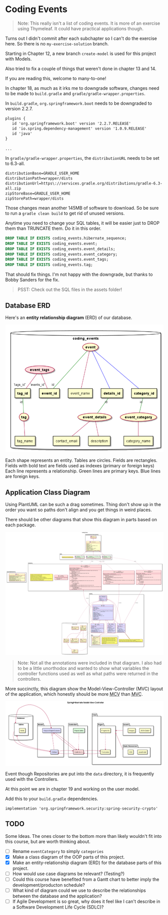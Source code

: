 # Coding Events

> Note: This really isn't a list of coding events. It is more of an exercise using Thymeleaf.
> It could have practical applications though.

Turns out I didn't commit after each subchapter so I can't do the exercise here. So there is no `my-exercise-solution` branch.

Starting in Chapter 12, a new branch `create-model` is used for this project with Models.

Also tried to fix a couple of things that weren't done in chapter 13 and 14.

If you are reading this, welcome to many-to-one!

In chapter 18, as much as it irks me to downgrade software, changes need to be made to `build.gradle` and `gradle/gradle-wrapper.properties`.

In `build.gradle`, `org.springframework.boot` needs to be downgraded to version 2.2.7.

```
plugins {
   id 'org.springframework.boot' version '2.2.7.RELEASE'
   id 'io.spring.dependency-management' version '1.0.9.RELEASE'
   id 'java'
}

...
```

In `gradle/gradle-wrapper.properties`, the `distributionURL` needs to be set to 6.3-all.

```
distributionBase=GRADLE_USER_HOME
distributionPath=wrapper/dists
distributionUrl=https\://services.gradle.org/distributions/gradle-6.3-all.zip
zipStoreBase=GRADLE_USER_HOME
zipStorePath=wrapper/dists
```

Those changes mean another 145MB of software to download. So be sure to run a `gradle clean build` to get rid of unused versions.

Anytime you need to change your SQL tables, it will be easier just to DROP them than TRUNCATE them. Do it in this order.

```sql
DROP TABLE IF EXISTS coding_events.hibernate_sequence;
DROP TABLE IF EXISTS coding_events.event;
DROP TABLE IF EXISTS coding_events.event_details;
DROP TABLE IF EXISTS coding_events.event_category;
DROP TABLE IF EXISTS coding_events.event_tags;
DROP TABLE IF EXISTS coding_events.tag;
```

That should fix things. I'm not happy with the downgrade, but thanks to Bobby Sanders for the fix.

> PSST: Check out the SQL files in the assets folder!

## Database ERD

Here's an **entity relationship diagram** (ERD) of our database.

![coding_events_erd](./assets/coding_events_erd.png)

Each shape represents an entity. Tables are circles. Fields are rectangles. Fields with bold text are fields used as indexes (primary or foreign keys)
Each line represents a relationship. Green lines are primary keys. Blue lines are foreign keys.

## Application Class Diagram

Using PlantUML can be such a drag sometimes. Thing don't show up in the order you want so paths don't align and you get things in weird places.

There should be other diagrams that show this diagram in parts based on each package.

![coding_events_oop](assets/depricated/coding_events_oop.png)

> Note: Not all the annotations were included in that diagram.
> I also had to be a little unorthodox and wanted to show what variables the controller functions used as well as what paths were returned in the controllers.

More succinctly, this diagram show the Model-View-Controller (MVC) layout of the application, which honestly should be more <abbr title="Model-Controller-View">MCV</abbr> than <abbr title="Model-View-Controller">MVC</abbr>.

![coding_events_mvc](./assets/coding_events_mvc.png)

Event though Repositories are put into the `data` directory, it is frequently used with the Controllers.

At this point we are in chapter 19 and working on the user model.

Add this to your `build.gradle` dependencies.
```
implementation 'org.springframework.security:spring-security-crypto'
```

## TODO
Some Ideas. The ones closer to the bottom more than likely wouldn't fit into this course, but are worth thinking about.

* [ ] Rename `eventCategory` to simply `categories`
* [x] Make a class diagram of the OOP parts of this project.
* [x] Make an entity-relationship diagram (ERD) for the database parts of this project.
* [ ] How would use case diagrams be relevant? (Testing?)
* [ ] Could this course have benefited from a Gantt chart to better imply the development/producton schedule?
* [ ] What kind of diagram could we use to describe the relationships between the database and the application? 
* [ ] If Agile Development is so great, why does it feel like I can't describe in a Software Development Life Cycle (SDLC)?